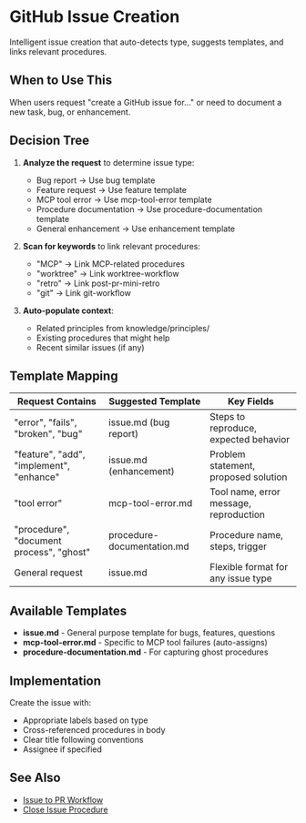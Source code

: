 # GitHub Issue Creation

Intelligent issue creation that auto-detects type, suggests templates, and links relevant procedures.

## When to Use This

When users request "create a GitHub issue for..." or need to document a new task, bug, or enhancement.

## Decision Tree

1. **Analyze the request** to determine issue type:
   - Bug report → Use bug template
   - Feature request → Use feature template
   - MCP tool error → Use mcp-tool-error template
   - Procedure documentation → Use procedure-documentation template
   - General enhancement → Use enhancement template

2. **Scan for keywords** to link relevant procedures:
   - "MCP" → Link MCP-related procedures
   - "worktree" → Link worktree-workflow
   - "retro" → Link post-pr-mini-retro
   - "git" → Link git-workflow

3. **Auto-populate context**:
   - Related principles from knowledge/principles/
   - Existing procedures that might help
   - Recent similar issues (if any)

## Template Mapping

| Request Contains | Suggested Template | Key Fields |
|-----------------|-------------------|------------|
| "error", "fails", "broken", "bug" | issue.md (bug report) | Steps to reproduce, expected behavior |
| "feature", "add", "implement", "enhance" | issue.md (enhancement) | Problem statement, proposed solution |
| "tool error" | mcp-tool-error.md | Tool name, error message, reproduction |
| "procedure", "document process", "ghost" | procedure-documentation.md | Procedure name, steps, trigger |
| General request | issue.md | Flexible format for any issue type |

## Available Templates

- **issue.md** - General purpose template for bugs, features, questions
- **mcp-tool-error.md** - Specific to MCP tool failures (auto-assigns)
- **procedure-documentation.md** - For capturing ghost procedures

## Implementation

Create the issue with:
- Appropriate labels based on type
- Cross-referenced procedures in body
- Clear title following conventions
- Assignee if specified

## See Also

- [Issue to PR Workflow](issue-to-pr-workflow.md)
- [Close Issue Procedure](close-issue-procedure.md)